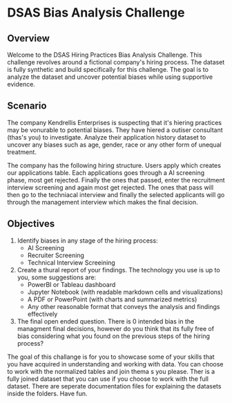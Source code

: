 # DSAS Bias Analysis Challenge

## Overview 
Welcome to the DSAS Hiring Practices Bias Analysis Challenge. This challenge revolves around a fictional company's hiring process.
The dataset is fully synthetic and build specifically for this challenge. The goal is to analyze the dataset and uncover potential biases while using supportive evidence.

## Scenario 
The company Kendrellis Enterprises is suspecting that it's hiering practices may be vonurable to potential biases. They have hiered a outiser consultant (thas's you) to investigate. Analyze their application history dataset to uncover any biases such as age, gender, race or any other form of unequal treatment. 

The company has the following hiring structure. Users apply which creates our applications table. Each applications goes through a AI screening phase, most get rejected. Finally the ones that passed, enter the recruitment interview screening and again most get rejected. The ones that pass will then go to the techniacal interview and finally the selected applicants will go through the management interview which makes the final decision. 

## Objectives
1. Identify biases in any stage of the hiring process:
    - AI Screening
    - Recruiter Screening
    - Technical Interview Screeining
2. Create a thural report of your findings. The technology you use is up to you, some suggestions are:
    - PowerBI or Tableau dashboard
    - Jupyter Notebook (with readable markdown cells and visualizations)
    - A PDF or PowerPoint (with charts and summarized metrics)
    - Any other reasonable format that conveys the analysis and findings effectively
3. The final open ended question. There is 0 intended bias in the managment final decisions, however do you think that its fully free of bias considering what you found on the previous steps of the hiring process?

The goal of this challange is for you to showcase some of your skills that you have acquired in understanding and working with data. 
You can choose to work with the normalized tables and join thema s you please. Ther is a fully joined dataset that you can use if you choose to work with the full dataset. There are seperate documentation files for explaining the datasets inside the folders. Have fun. 
